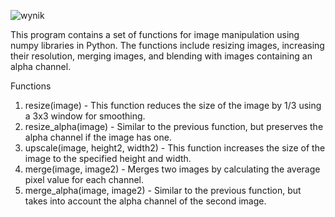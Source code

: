 
![wynik](https://github.com/MBurdziej/numpy_image_blending/assets/108184079/4dc6dedb-79a2-4077-accc-636ad475258d)


This program contains a set of functions for image manipulation using numpy libraries in Python. The functions include resizing images, increasing their resolution, merging images, and blending with images containing an alpha channel.

Functions
1. resize(image) - This function reduces the size of the image by 1/3 using a 3x3 window for smoothing.
2. resize_alpha(image) - Similar to the previous function, but preserves the alpha channel if the image has one.
3. upscale(image, height2, width2) - This function increases the size of the image to the specified height and width.
4. merge(image, image2) - Merges two images by calculating the average pixel value for each channel.
5. merge_alpha(image, image2) - Similar to the previous function, but takes into account the alpha channel of the second image.
